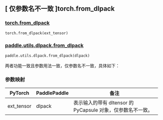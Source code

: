 ## [ 仅参数名不一致 ]torch.from_dlpack

### [torch.from_dlpack](https://pytorch.org/docs/stable/generated/torch.from_dlpack.html?highlight=from_dlpack#torch.from_dlpack)

```python
torch.from_dlpack(ext_tensor)
```

### [paddle.utils.dlpack.from_dlpack](https://www.paddlepaddle.org.cn/documentation/docs/zh/develop/api/paddle/utils/dlpack/from_dlpack_cn.html)

```python
paddle.utils.dlpack.from_dlpack(dlpack)
```

两者功能一致且参数用法一致，仅参数名不一致，具体如下：
### 参数映射
| PyTorch       | PaddlePaddle | 备注                                                   |
| ------------- | ------------ | ------------------------------------------------------ |
| ext_tensor |  dlpack  | 表示输入的带有 dltensor 的 PyCapsule 对象，仅参数名不一致。  |
